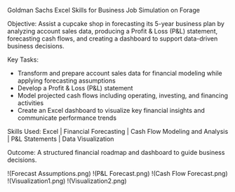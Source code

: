 Goldman Sachs Excel Skills for Business Job Simulation on Forage

Objective:
Assist a cupcake shop in forecasting its 5-year business plan by analyzing account sales data, producing a Profit & Loss (P&L) statement, forecasting cash flows, and creating a dashboard to support data-driven business decisions.

Key Tasks:
- Transform and prepare account sales data for financial modeling while applying forecasting assumptions
- Develop a Profit & Loss (P&L) statement
- Model projected cash flows including operating, investing, and financing activities
- Create an Excel dashboard to visualize key financial insights and communicate performance trends

Skills Used:
Excel | Financial Forecasting | Cash Flow Modeling and Analysis | P&L Statements | Data Visualization

Outcome:
A structured financial roadmap and dashboard to guide business decisions.

!(Forecast Assumptions.png)
!(P&L Forecast.png)
!(Cash Flow Forecast.png)
!(Visualization1.png)
!(Visualization2.png)
